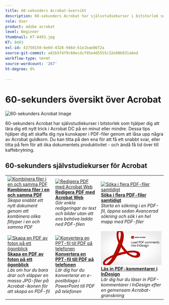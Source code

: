 ```yaml
---
title: 60-sekunders Acrobat-översikt
description: 60-sekunders Acrobat har självstudiekurser i bitstorlek som hjälper dig att lära dig ett nytt trick i Acrobat DC på en minut eller mindre
role: User
product: adobe acrobat
level: Beginner
thumbnail: KT-8493.jpg
KT: 8493
exl-id: 43750150-6e0d-4326-946d-61e1bae86f2a
source-git-commit: a81b5f4f9c60ecdcf95e4d5555c32e98b031a6ed
workflow-type: tm+mt
source-wordcount: '267'
ht-degree: 0%

---
```


# 60-sekunders översikt över Acrobat

![60-sekunders Acrobat Image](../assets/Hero-60sec.png)

60-sekunders Acrobat har självstudiekurser i bitstorlek som hjälper dig att lära dig ett nytt trick i Acrobat DC på en minut eller mindre. Dessa tips hjälper dig att skaffa dig nya kunskaper i PDF-filer genom att låsa upp några av Acrobat guldkorn. Du kan titta på den ena för att få ett snabbt svar, eller titta på fem för att öka dokumentets produktivitet - och ändå få tid över till kaffebrytning.

## 60-sekunders självstudiekurser för Acrobat

<table style="table-layout:fixed">
<tr>
  <td>
    <a href="combine-to-one-pdf.md">
      <img alt="Kombinera filer i en och samma PDF" src="../assets/60sec_Combine_1280.jpg" />
    </a>
    <div>
    <a href="combine-to-one-pdf.md"><strong>Kombinera filer i en och samma PDF</strong></a>
    </div>
    <em>Skapa snabbt ett nytt dokument genom att kombinera olika filtyper i en och samma PDF</em>
    <br>
  </td>
  <td>
    <a href="edit.md">
      <img alt="Redigera PDF med Acrobat Web" src="../assets/60sec_Edit_1280.jpg" />
    </a>
    <div>
    <a href="edit.md"><strong>Redigera PDF med Acrobat Web</strong></a>
    </div>
    <em>Gör enkla redigeringar av text och bilder utan att ens behöva ladda ned PDF-filen</em>
    <br>
  </td>
  <td>
    <a href="search.md">
      <img alt="Söka i flera PDF-filer samtidigt" src="../assets/60sec_Search_1280.jpg" />
    </a>
    <div>
     <a href="search.md"><strong>Söka i flera PDF-filer samtidigt</strong></a>
    </div>
    <em>Starta en sökning i en PDF-fil, öppna sedan Avancerad sökning och sök i en hel mapp med PDF-filer</em>
    <br>
  </td>
</tr>
<tr>
  <td>
    <a href="photo.md">
      <img alt="Skapa en PDF av foton på ett ögonblick" src="../assets/60sec_Photo_1280.jpg" />
    </a>
    <div>
    <a href="photo.md"><strong>Skapa en PDF av foton på ett ögonblick</strong></a>
    </div>
    <em>Läs om hur du bara drar och släpper en massa JPG-filer på Acrobat-ikonen för att skapa en PDF-fil</em>
    <br>
  </td>
  <td>
    <a href="phone.md">
      <img alt="Konvertera en PPT-fil till PDF på telefonen" src="../assets/60sec_Phone_1280.jpg" />
    </a>
    <div>
    <a href="phone.md"><strong>Konvertera en PPT-fil till PDF på telefonen</strong></a>
    </div>
    <em>Lär dig hur du konverterar en e-postbilaga i PowerPoint till PDF på telefonen</em>
    <br>
  </td>  
 <td>
    <a href="indesign.md">
      <img alt="Läs in PDF-kommentarer i InDesign" src="../assets/60sec_InDesign_1280.jpg" />
    </a>
    <div>
    <a href="indesign.md"><strong>Läs in PDF-kommentarer i InDesign</strong></a>
    </div>
    <em>Lär dig hur du läser in PDF-kommentarer i InDesign efter en gemensam Acrobat-granskning</em>
    <br>
  </td>  
</tr>
</table>